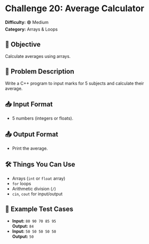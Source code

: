 # Challenge 20: Average Calculator

**Difficulty:** 🟣 Medium  
**Category:** Arrays & Loops

## 🧠 Objective
Calculate averages using arrays.

## 📝 Problem Description
Write a C++ program to input marks for 5 subjects and calculate their average.

## 📥 Input Format
- 5 numbers (integers or floats).

## 📤 Output Format
- Print the average.

## 🛠️ Things You Can Use
- Arrays (`int` or `float` array)
- `for` loops
- Arithmetic division (`/`)
- `cin`, `cout` for input/output

## 🧪 Example Test Cases
- **Input:** `80 90 70 85 95`  
  **Output:** `84`
- **Input:** `50 50 50 50 50`  
  **Output:** `50`